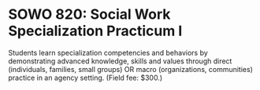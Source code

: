 # SOWO 820: Social Work Specialization Practicum I

Students learn specialization competencies and behaviors by demonstrating advanced knowledge, skills and values through direct (individuals, families, small groups) OR macro (organizations, communities) practice in an agency setting. (Field fee: $300.)